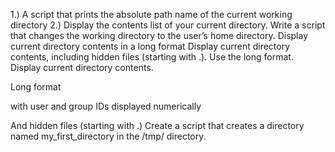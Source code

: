 1.) A script that prints the absolute path name of the current working directory
2.) Display the contents list of your current directory.
Write a script that changes the working directory to the user’s home directory.
Display current directory contents in a long format
Display current directory contents, including hidden files (starting with .). Use the long format.
Display current directory contents.



Long format

with user and group IDs displayed numerically

And hidden files (starting with .)
Create a script that creates a directory named my_first_directory in the /tmp/ directory.
